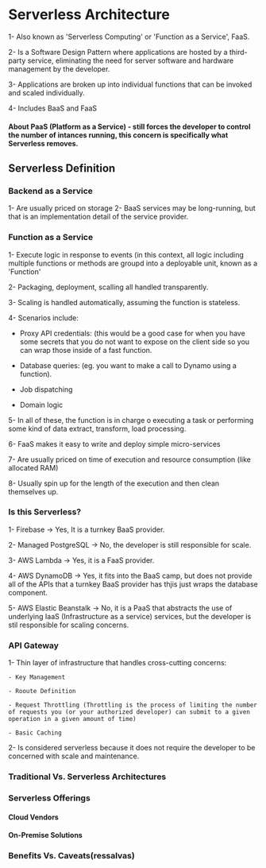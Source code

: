 # Serverless Architecture

  1- Also known as 'Serverless Computing' or 'Function as a Service', FaaS.

  2- Is a Software Design Pattern where applications are hosted by a third-party service, eliminating the need for server software and hardware management by the developer.
  
  3- Applications are broken up into individual functions that can be invoked and scaled individually.
 
  4- Includes BaaS and FaaS
 
#### About PaaS (Platform as a Service) - still forces the developer to control the number of intances running, this concern is specifically what Serverless removes. 
 
## Serverless Definition

### Backend as a Service
  1- Are usually priced on storage
  2- BaaS services may be long-running, but that is an implementation detail of the service provider.
  

### Function as a Service
  1- Execute logic in response to events (in this context, all logic including  multiple functions or methods are groupd into a deployable unit, known as a 'Function'
 
 2- Packaging, deployment, scalling all handled transparently.
 
 3- Scaling is handled automatically, assuming the function is stateless.
 
 4-  Scenarios include:
    
   - Proxy API credentials: (this would be a good case for when you have some secrets that you do not want to expose on the client side so you can wrap those inside of a fast function.
    
   - Database queries: (eg. you want to make a call to Dynamo using a function).
    
   - Job dispatching
    
   - Domain logic
 
 5- In all of these, the function is in charge o executing a  task or performing some kind of data extract, transform, load processing.
 
 6- FaaS makes it easy to write and deploy simple micro-services
 
 7- Are usually priced on time of execution and resource consumption (like allocated RAM)
 
 8- Usually spin up for the length of the execution and then clean themselves up.


### Is this Serverless?
  1- Firebase -> Yes, It is a turnkey BaaS provider.
  
  2- Managed PostgreSQL -> No, the developer is still responsible for scale.
  
  3- AWS Lambda -> Yes, it is a FaaS provider.
  
  4- AWS DynamoDB -> Yes, it fits into the BaaS camp, but does not provide all of the APIs that a turnkey BaaS provider has thjis just wraps the database component.
  
  5- AWS Elastic Beanstalk -> No, it is a PaaS that abstracts the use of underlying IaaS (Infrastructure as a service) services, but the developer is stil responsible for scaling concerns.
  
### API Gateway
  1- Thin layer of infrastructure that handles cross-cutting concerns:
    
    - Key Management
    
    - Rooute Definition
    
    - Request Throttling (Throttling is the process of limiting the number of requests you (or your authorized developer) can submit to a given operation in a given amount of time)
    
    - Basic Caching
  
  2- Is considered serverless because it does not require the developer to be concerned with scale and maintenance.

### Traditional Vs. Serverless Architectures

### Serverless Offerings


#### Cloud Vendors

#### On-Premise Solutions

### Benefits Vs. Caveats(ressalvas)
